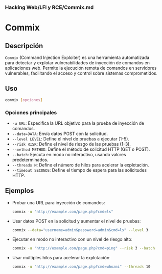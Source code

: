 ### **Hacking Web/LFI y RCE/Commix.md**

# Commix

## Descripción

`Commix` (Command Injection Exploiter) es una herramienta automatizada para detectar y explotar vulnerabilidades de inyección de comandos en aplicaciones web. Permite la ejecución remota de comandos en servidores vulnerables, facilitando el acceso y control sobre sistemas comprometidos.

## Uso

```bash
commix [opciones]
```

### Opciones principales

- `-u URL`: Especifica la URL objetivo para la prueba de inyección de comandos.
- `--data=DATA`: Envía datos POST con la solicitud.
- `--level LEVEL`: Define el nivel de pruebas a ejecutar (1-5).
- `--risk RISK`: Define el nivel de riesgo de las pruebas (1-3).
- `--method METHOD`: Define el método de solicitud HTTP (GET o POST).
- `--batch`: Ejecuta en modo no interactivo, usando valores predeterminados.
- `--threads N`: Define el número de hilos para acelerar la explotación.
- `--timeout SECONDS`: Define el tiempo de espera para las solicitudes HTTP.

## Ejemplos

- Probar una URL para inyección de comandos:
  
  ```bash
  commix -u "http://example.com/page.php?cmd=ls"
  ```

- Usar datos POST en la solicitud y aumentar el nivel de pruebas:
  
  ```bash
  commix --data="username=admin&password=admin&cmd=ls" --level 3
  ```

- Ejecutar en modo no interactivo con un nivel de riesgo alto:
  
  ```bash
  commix -u "http://example.com/page.php?cmd=ping" --risk 3 --batch
  ```

- Usar múltiples hilos para acelerar la explotación:
  
  ```bash
  commix -u "http://example.com/page.php?cmd=whoami" --threads 10
  ```
